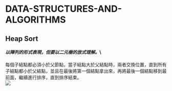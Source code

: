 # DATA-STRUCTURES-AND-ALGORITHMS

## Heap Sort
#### ***以陣列的形式表現，但要以二元樹的放式理解。***\
每個子結點都必須小於父節點，當子結點大於父結點時，兩者交換位置，直到所有子結點都小於父結點，並且在最後將第一個結點拿出來，再將最後一個結點移到最前面，繼續進行排序，直到排序結束。<br>
![](https://algorithm.yuanbin.me/shared-files/images/Heapsort-example.gif)
